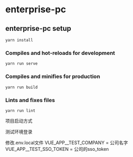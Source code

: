 # enterprise-pc

## enterprise-pc setup
```
yarn install
```

### Compiles and hot-reloads for development
```
yarn run serve
```

### Compiles and minifies for production
```
yarn run build
```

### Lints and fixes files
```
yarn run lint
```

项目启动方式

测试环境登录

修改.env.local文件
VUE_APP__TEST_COMPANY = 公司名字
VUE_APP__TEST_SSO_TOKEN = 公司的sso_token